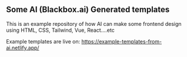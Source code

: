 ## Some AI (Blackbox.ai) Generated templates

This is an example repository of how AI can make some frontend design using HTML, CSS, Tailwind, Vue, React....etc

Example templates are live on:  https://example-templates-from-ai.netlify.app/

